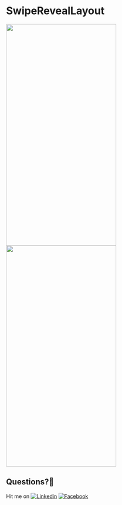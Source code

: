# SwipeRevealLayout
  
<img src="https://user-images.githubusercontent.com/7110339/48538591-ed2ab300-e8c5-11e8-8262-c7b2a0812ea5.jpg" width="300" height="600"> <img src="https://user-images.githubusercontent.com/7110339/48538570-de440080-e8c5-11e8-9f76-f5c0043c46eb.jpg" width="300" height="600">

## Questions?🤔
Hit me on [![Linkedin](https://img.shields.io/badge/Linkedin-Emre%20Karataş-blue.svg)](https://www.linkedin.com/in/emre-karata%C5%9F-062b26a9/)  [![Facebook](https://img.shields.io/badge/Facebook-Emre%20Karataş-blue.svg)](https://www.facebook.com/emre.karatas.311)


